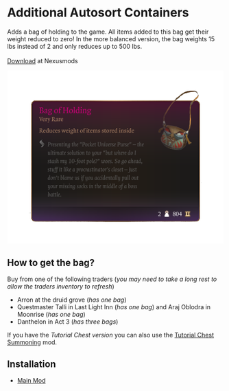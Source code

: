 # Additional Autosort Containers
Adds a bag of holding to the game. All items added to this bag get their weight reduced to zero!
In the more balanced version, the bag weights 15 lbs instead of 2 and only reduces up to 500 lbs.
<br><br>[Download](https://www.nexusmods.com/baldursgate3/mods/1451) at Nexusmods

![image of the item description](/img/item_desc.png)

## How to get the bag?
Buy from one of the following traders (_you may need to take a long rest to allow the traders inventory to refresh_)
* Arron at the druid grove (_has one bag_)
* Questmaster Talli in Last Light Inn (_has one bag_) and Araj Oblodra in Moonrise (_has one bag_)
* Danthelon in Act 3 (_has three bags_)

If you have the _Tutorial Chest version_ you can also use the [Tutorial Chest Summoning](https://www.nexusmods.com/baldursgate3/mods/457) mod. 

## Installation
* [Main Mod](/installation/main.md)